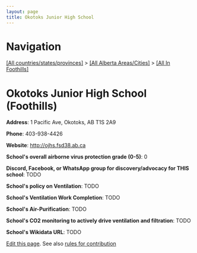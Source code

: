 ```yaml
---
layout: page
title: Okotoks Junior High School
---
```

# Navigation

[[All countries/states/provinces]](../../..) > [[All Alberta Areas/Cities]](../..) > [[All In Foothills]](..)

# Okotoks Junior High School (Foothills)

**Address**: 1 Pacific Ave, Okotoks, AB T1S 2A9

**Phone**: 403-938-4426

**Website**: <http://ojhs.fsd38.ab.ca>

**School's overall airborne virus protection grade (0-5)**: 0

**Discord, Facebook, or WhatsApp group for discovery/advocacy for THIS school**: TODO

**School's policy on Ventilation**: TODO

**School's Ventilation Work Completion**: TODO

**School's Air-Purification**: TODO

**School's CO2 monitoring to actively drive ventilation and filtration**: TODO

**School's Wikidata URL**: TODO


[Edit this page](https://github.com/ventilate-schools/AB/edit/main/./Foothills/Okotoks_Junior_High_School.md). See also [rules for contribution](../../../contribution-rules/)